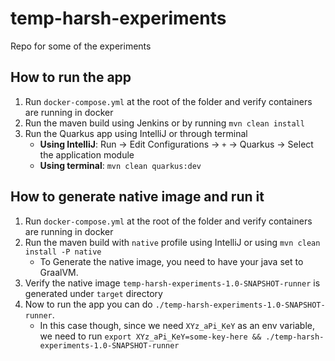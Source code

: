 # temp-harsh-experiments
Repo for some of the experiments

## How to run the app
1. Run `docker-compose.yml` at the root of the folder and verify containers are running in docker
2. Run the maven build using Jenkins or by running `mvn clean install`
3. Run the Quarkus app using IntelliJ or through terminal
    - **Using IntelliJ**: Run -> Edit Configurations -> `+` -> Quarkus -> Select the application module
    - **Using terminal**: `mvn clean quarkus:dev`

## How to generate native image and run it
1. Run `docker-compose.yml` at the root of the folder and verify containers are running in docker
2. Run the maven build with `native` profile using IntelliJ or using `mvn clean install -P native` 
    - To Generate the native image, you need to have your java set to GraalVM.
3. Verify the native image `temp-harsh-experiments-1.0-SNAPSHOT-runner` is generated under `target` directory
4. Now to run the app you can do `./temp-harsh-experiments-1.0-SNAPSHOT-runner`. 
    - In this case though, since we need `XYz_aPi_KeY` as an env variable, we need to run `export XYz_aPi_KeY=some-key-here && ./temp-harsh-experiments-1.0-SNAPSHOT-runner`